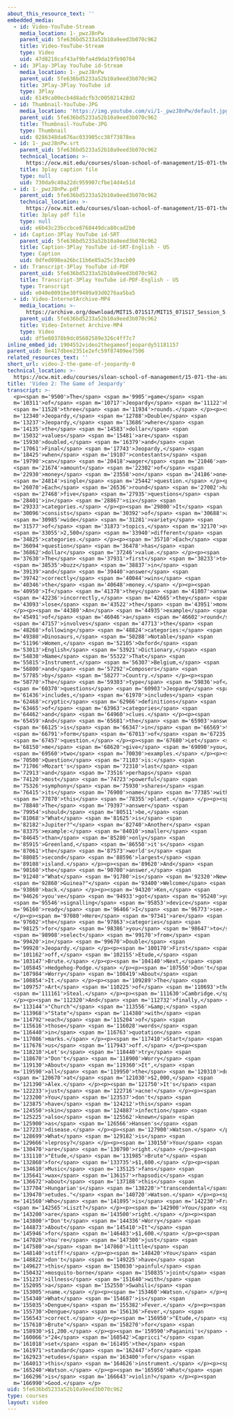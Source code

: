 ```yaml
---
about_this_resource_text: ''
embedded_media:
  - id: Video-YouTube-Stream
    media_location: 1-_pwzJ8nPw
    parent_uid: 5fe636bd5233a52b10a9eed3b070c962
    title: Video-YouTube-Stream
    type: Video
    uid: 47d8218caf43af9bfa4d9da19fb90764
  - id: 3Play-3Play YouTube id-Stream
    media_location: 1-_pwzJ8nPw
    parent_uid: 5fe636bd5233a52b10a9eed3b070c962
    title: 3Play-3Play YouTube id
    type: 3Play
    uid: 6149ca00ecb4d8adcfb3c005021428d2
  - id: Thumbnail-YouTube-JPG
    media_location: 'https://img.youtube.com/vi/1-_pwzJ8nPw/default.jpg'
    parent_uid: 5fe636bd5233a52b10a9eed3b070c962
    title: Thumbnail-YouTube-JPG
    type: Thumbnail
    uid: 0286348da676ac033905cc38f73878ea
  - id: 1-_pwzJ8nPw.srt
    parent_uid: 5fe636bd5233a52b10a9eed3b070c962
    technical_location: >-
      https://ocw.mit.edu/courses/sloan-school-of-management/15-071-the-analytics-edge-spring-2017/text-analytics/man-vs-machine-how-ibm-built-a-jeopardy-champion/video-2-the-game-of-jeopardy/video-2-the-game-of-jeopardy-0/1-_pwzJ8nPw.srt
    title: 3play caption file
    type: null
    uid: 730da9c40a22dc959907cfbe14d4e51d
  - id: 1-_pwzJ8nPw.pdf
    parent_uid: 5fe636bd5233a52b10a9eed3b070c962
    technical_location: >-
      https://ocw.mit.edu/courses/sloan-school-of-management/15-071-the-analytics-edge-spring-2017/text-analytics/man-vs-machine-how-ibm-built-a-jeopardy-champion/video-2-the-game-of-jeopardy/video-2-the-game-of-jeopardy-0/1-_pwzJ8nPw.pdf
    title: 3play pdf file
    type: null
    uid: e6b43c23bccbce8768449dca80cad2b0
  - id: Caption-3Play YouTube id-SRT
    parent_uid: 5fe636bd5233a52b10a9eed3b070c962
    title: Caption-3Play YouTube id-SRT-English - US
    type: Caption
    uid: 0dfed098ea26bc11b6e85a25c19acb09
  - id: Transcript-3Play YouTube id-PDF
    parent_uid: 5fe636bd5233a52b10a9eed3b070c962
    title: Transcript-3Play YouTube id-PDF-English - US
    type: Transcript
    uid: e040e0091be30f9409a93d0276aa5ba5
  - id: Video-InternetArchive-MP4
    media_location: >-
      https://archive.org/download/MIT15.071S17/MIT15_071S17_Session_5.3.03_300k.mp4
    parent_uid: 5fe636bd5233a52b10a9eed3b070c962
    title: Video-Internet Archive-MP4
    type: Video
    uid: df5e80378b9dc05602589e326c4ff7c7
inline_embed_id: 1904552video2thegameofjeopardy51181157
parent_uid: 8e417dbee2351e2efc59f87409ee7506
related_resources_text: ''
short_url: video-2-the-game-of-jeopardy-0
technical_location: >-
  https://ocw.mit.edu/courses/sloan-school-of-management/15-071-the-analytics-edge-spring-2017/text-analytics/man-vs-machine-how-ibm-built-a-jeopardy-champion/video-2-the-game-of-jeopardy/video-2-the-game-of-jeopardy-0
title: 'Video 2: The Game of Jeopardy'
transcript: >-
  <p><span m='9500'>The</span> <span m='9905'>game</span> <span
  m='10311'>of</span> <span m='10717'>Jeopardy</span> <span m='11122'>has</span>
  <span m='11528'>three</span> <span m='11934'>rounds.</span> </p><p><span
  m='12340'>Jeopardy,</span> <span m='12788'>Double</span> <span
  m='13237'>Jeopardy,</span> <span m='13686'>where</span> <span
  m='14135'>the</span> <span m='14583'>dollar</span> <span
  m='15032'>values</span> <span m='15481'>are</span> <span
  m='15930'>doubled,</span> <span m='16379'>and</span> <span
  m='17061'>Final</span> <span m='17743'>Jeopardy,</span> <span
  m='18425'>when</span> <span m='19107'>contestants</span> <span
  m='19790'>can</span> <span m='20418'>wager</span> <span m='21046'>an</span>
  <span m='21674'>amount</span> <span m='22302'>of</span> <span
  m='22930'>money</span> <span m='23558'>on</span> <span m='24186'>one</span>
  <span m='24814'>single</span> <span m='25442'>question.</span> </p><p><span
  m='26070'>Each</span> <span m='26536'>round</span> <span m='27002'>has</span>
  <span m='27468'>five</span> <span m='27935'>questions</span> <span
  m='28401'>in</span> <span m='28867'>six</span> <span
  m='29333'>categories.</span> </p><p><span m='29800'>It</span> <span
  m='30096'>consists</span> <span m='30392'>of</span> <span m='30688'>a</span>
  <span m='30985'>wide</span> <span m='31281'>variety</span> <span
  m='31577'>of</span> <span m='31873'>topics,</span> <span m='32170'>over</span>
  <span m='33055'>2,500</span> <span m='33940'>different</span> <span
  m='34825'>categories.</span> </p><p><span m='35710'>Each</span> <span
  m='36094'>question</span> <span m='36478'>has</span> <span
  m='36862'>dollar</span> <span m='37246'>value.</span> </p><p><span
  m='37630'>The</span> <span m='37931'>first</span> <span m='38233'>to</span>
  <span m='38535'>buzz</span> <span m='38837'>in</span> <span
  m='39139'>and</span> <span m='39440'>answer</span> <span
  m='39742'>correctly</span> <span m='40044'>wins</span> <span
  m='40346'>the</span> <span m='40648'>money.</span> </p><p><span
  m='40950'>If</span> <span m='41378'>they</span> <span m='41807'>answer</span>
  <span m='42236'>incorrectly,</span> <span m='42665'>they</span> <span
  m='43093'>lose</span> <span m='43522'>the</span> <span m='43951'>money.</span>
  </p><p><span m='44380'>An</span> <span m='44935'>example</span> <span
  m='45491'>of</span> <span m='46046'>a</span> <span m='46602'>round</span>
  <span m='47157'>involves</span> <span m='47713'>the</span> <span
  m='48268'>following</span> <span m='48824'>categories:</span> <span
  m='49380'>Dinosaurs,</span> <span m='50288'>Notable</span> <span
  m='51196'>Women,</span> <span m='52105'>Oxford</span> <span
  m='53013'>English</span> <span m='53921'>Dictionary,</span> <span
  m='54830'>Name</span> <span m='55322'>That</span> <span
  m='55815'>Instrument,</span> <span m='56307'>Belgium,</span> <span
  m='56800'>and</span> <span m='57292'>Composers</span> <span
  m='57785'>by</span> <span m='58277'>Country.</span> </p><p><span
  m='58770'>The</span> <span m='59303'>type</span> <span m='59836'>of</span>
  <span m='60370'>questions</span> <span m='60903'>Jeopardy</span> <span
  m='61436'>includes,</span> <span m='61970'>includes</span> <span
  m='62468'>cryptic</span> <span m='62966'>definitions</span> <span
  m='63465'>of</span> <span m='63963'>categories</span> <span
  m='64462'>and</span> <span m='64960'>clues.</span> </p><p><span
  m='65459'>And</span> <span m='65681'>the</span> <span m='65903'>answer</span>
  <span m='66125'>is</span> <span m='66347'>in</span> <span m='66569'>the</span>
  <span m='66791'>form</span> <span m='67013'>of</span> <span m='67235'>a</span>
  <span m='67457'>question.</span> </p><p><span m='67680'>Let</span> <span
  m='68150'>me</span> <span m='68620'>give</span> <span m='69090'>you</span>
  <span m='69560'>two</span> <span m='70030'>examples.</span> </p><p><span
  m='70500'>Question</span> <span m='71103'>is:</span> <span
  m='71706'>Mozart's</span> <span m='72310'>last</span> <span
  m='72913'>and</span> <span m='73516'>perhaps</span> <span
  m='74120'>most</span> <span m='74723'>powerful</span> <span
  m='75326'>symphony</span> <span m='75930'>shares</span> <span
  m='76415'>its</span> <span m='76900'>name</span> <span m='77385'>with</span>
  <span m='77870'>this</span> <span m='78355'>planet.</span> </p><p><span
  m='78840'>The</span> <span m='79397'>answer</span> <span
  m='79954'>should</span> <span m='80511'>be,</span> <span
  m='81068'>"What</span> <span m='81625'>is</span> <span
  m='82182'>Jupiter?"</span> <span m='82740'>Another</span> <span
  m='83375'>example:</span> <span m='84010'>smaller</span> <span
  m='84645'>than</span> <span m='85280'>only</span> <span
  m='85915'>Greenland,</span> <span m='86550'>it's</span> <span
  m='87061'>the</span> <span m='87573'>world's</span> <span
  m='88085'>second</span> <span m='88596'>largest</span> <span
  m='89108'>island.</span> </p><p><span m='89620'>And</span> <span
  m='90160'>the</span> <span m='90700'>answer,</span> <span
  m='91240'>"What</span> <span m='91780'>is</span> <span m='92320'>New</span>
  <span m='92860'>Guinea?"</span> <span m='93400'>Welcome</span> <span
  m='93860'>back.</span> </p><p><span m='94320'>Ken,</span> <span
  m='94626'>you've</span> <span m='94933'>got</span> <span m='95240'>your</span>
  <span m='95546'>signalling</span> <span m='95853'>device</span> <span
  m='96160'>ready</span> <span m='96466'>I</span> <span m='96773'>see.</span>
  </p><p><span m='97080'>Here</span> <span m='97341'>are</span> <span
  m='97602'>the</span> <span m='97863'>categories</span> <span
  m='98125'>for</span> <span m='98386'>you</span> <span m='98647'>to</span>
  <span m='98908'>select</span> <span m='99170'>from</span> <span
  m='99420'>in</span> <span m='99670'>Double</span> <span
  m='99920'>Jeopardy.</span> </p><p><span m='100170'>First</span> <span
  m='101162'>off,</span> <span m='102155'>Etude,</span> <span
  m='103147'>Brute.</span> </p><p><span m='104140'>Next,</span> <span
  m='105845'>Hedgehog-Podge.</span> </p><p><span m='107550'>Don't</span> <span
  m='107984'>Worry</span> <span m='108419'>About</span> <span
  m='108854'>It.</span> </p><p><span m='109289'>The</span> <span
  m='109757'>Art</span> <span m='110225'>of</span> <span m='110693'>the</span>
  <span m='111161'>Steal.</span> </p><p><span m='111630'>Cambridge.</span>
  </p><p><span m='112320'>And</span> <span m='112732'>finally,</span> <span
  m='113144'>"Church"</span> <span m='113556'>&amp;</span> <span
  m='113968'>"State"</span> <span m='114380'>with</span> <span
  m='114792'>each</span> <span m='115204'>of</span> <span
  m='115616'>those</span> <span m='116028'>words</span> <span
  m='116440'>in</span> <span m='116763'>quotation</span> <span
  m='117086'>marks.</span> </p><p><span m='117410'>Start</span> <span
  m='117676'>us</span> <span m='117943'>off.</span> </p><p><span
  m='118210'>Let's</span> <span m='118440'>try</span> <span
  m='118670'>"Don't</span> <span m='118900'>Worry</span> <span
  m='119130'>About</span> <span m='119360'>It",</span> <span
  m='119590'>all</span> <span m='119950'>the</span> <span m='120310'>down</span>
  <span m='120670'>at</span> <span m='121030'>$2,000,</span> <span
  m='121390'>Alex.</span> </p><p><span m='121750'>It's</span> <span
  m='122233'>just</span> <span m='122716'>acne!</span> </p><p><span
  m='123200'>You</span> <span m='123537'>don't</span> <span
  m='123875'>have</span> <span m='124212'>this</span> <span
  m='124550'>skin</span> <span m='124887'>infection</span> <span
  m='125225'>also</span> <span m='125562'>known</span> <span
  m='125900'>as</span> <span m='126566'>Hansen's</span> <span
  m='127233'>disease.</span> </p><p><span m='127900'>Watson.</span> </p><p><span
  m='128699'>What</span> <span m='129182'>is</span> <span
  m='129666'>leprosy?</span> </p><p><span m='130150'>You</span> <span
  m='130470'>are</span> <span m='130790'>right.</span> </p><p><span
  m='131110'>"Etude,</span> <span m='131985'>Brute"</span> <span
  m='132860'>for</span> <span m='133735'>$1,600.</span> </p><p><span
  m='134610'>Music</span> <span m='135125'>fans</span> <span
  m='135641'>wax</span> <span m='136157'>rhapsodic</span> <span
  m='136672'>about</span> <span m='137188'>this</span> <span
  m='137704'>Hungarian's</span> <span m='138220'>"transcendental</span> <span
  m='139470'>etudes."</span> <span m='140720'>Watson.</span> </p><p><span
  m='141560'>Who</span> <span m='141895'>is</span> <span m='142230'>Franz</span>
  <span m='142565'>Liszt?</span> </p><p><span m='142900'>You</span> <span
  m='143200'>are</span> <span m='143500'>right.</span> </p><p><span
  m='143800'>"Don't</span> <span m='144336'>Worry</span> <span
  m='144873'>About</span> <span m='145410'>It"</span> <span
  m='145946'>for</span> <span m='146483'>$1,600.</span> </p><p><span
  m='147020'>You're</span> <span m='147300'>just</span> <span
  m='147580'>a</span> <span m='147860'>little</span> <span
  m='148140'>stiff!</span> </p><p><span m='148420'>You</span> <span
  m='148822'>don't</span> <span m='149225'>have</span> <span
  m='149627'>this</span> <span m='150030'>painful</span> <span
  m='150432'>mosquito-borne</span> <span m='150835'>joint</span> <span
  m='151237'>illness</span> <span m='151640'>with</span> <span
  m='152095'>a</span> <span m='152550'>Swahili</span> <span
  m='153005'>name.</span> </p><p><span m='153460'>Watson.</span> </p><p><span
  m='154340'>What</span> <span m='154687'>is</span> <span
  m='155035'>Dengue</span> <span m='155382'>Fever.</span> </p><p><span
  m='155730'>Dengue</span> <span m='156136'>Fever,</span> <span
  m='156543'>correct.</span> </p><p><span m='156950'>"Etude,</span> <span
  m='157610'>Brute"</span> <span m='158270'>for</span> <span
  m='158930'>$1,200.</span> </p><p><span m='159590'>Paganini's</span> <span
  m='160066'>"24</span> <span m='160542'>Capricci"</span> <span
  m='161018'>set</span> <span m='161495'>the</span> <span
  m='161971'>standard</span> <span m='162447'>for</span> <span
  m='162923'>etudes</span> <span m='163400'>for</span> <span
  m='164013'>this</span> <span m='164626'>instrument.</span> </p><p><span
  m='165240'>Watson.</span> </p><p><span m='165950'>What</span> <span
  m='166296'>is</span> <span m='166643'>violin?</span> </p><p><span
  m='166990'>Good.</span> </p>
uid: 5fe636bd5233a52b10a9eed3b070c962
type: courses
layout: video
---
```

